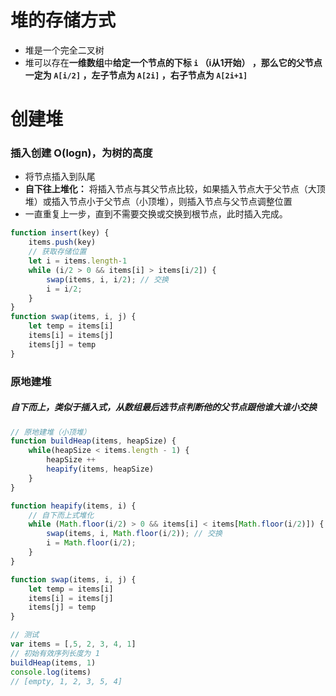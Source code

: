# 堆的存储方式

- 堆是一个完全二叉树
- 堆可以存在**一维数组**中**给定一个节点的下标 `i` （i从1开始） ，那么它的父节点一定为 `A[i/2]` ，左子节点为 `A[2i]` ，右子节点为 `A[2i+1]`**

# 创建堆

### 插入创建 O(logn)，为树的高度

- 将节点插入到队尾
- **自下往上堆化：** 将插入节点与其父节点比较，如果插入节点大于父节点（大顶堆）或插入节点小于父节点（小顶堆），则插入节点与父节点调整位置
- 一直重复上一步，直到不需要交换或交换到根节点，此时插入完成。

```js
function insert(key) {
    items.push(key)
    // 获取存储位置
    let i = items.length-1 
    while (i/2 > 0 && items[i] > items[i/2]) {  
        swap(items, i, i/2); // 交换 
        i = i/2; 
    }
}  
function swap(items, i, j) {
    let temp = items[i]
    items[i] = items[j]
    items[j] = temp
}

```

### 原地建堆

##### 自下而上，类似于插入式，从数组最后选节点判断他的父节点跟他谁大谁小交换

```js
// 原地建堆（小顶堆）
function buildHeap(items, heapSize) {
    while(heapSize < items.length - 1) {
        heapSize ++
        heapify(items, heapSize)
    }
}

function heapify(items, i) {
    // 自下而上式堆化
    while (Math.floor(i/2) > 0 && items[i] < items[Math.floor(i/2)]) {  
        swap(items, i, Math.floor(i/2)); // 交换 
        i = Math.floor(i/2); 
    }
}  

function swap(items, i, j) {
    let temp = items[i]
    items[i] = items[j]
    items[j] = temp
}

// 测试
var items = [,5, 2, 3, 4, 1]
// 初始有效序列长度为 1
buildHeap(items, 1)
console.log(items)
// [empty, 1, 2, 3, 5, 4]

```

